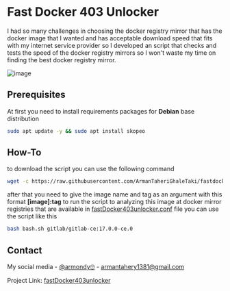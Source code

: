 # Fast Docker 403 Unlocker

I had so many challenges in choosing the docker registry mirror that has the docker image that I wanted and has acceptable download speed that fits with my internet service provider so I developed an script that checks and tests the speed of the docker registry mirrors so I won't waste my time on finding the best docker registry mirror.

![image](https://github.com/ArmanTaheriGhaleTaki/fastDocker403unlocker/assets/88885103/f54e9e63-4c04-4ab6-8a09-920ce71eeedb)

## Prerequisites

At first you need to install requirements packages for **Debian** base distribution

``` bash
sudo apt update -y && sudo apt install skopeo
```

## How-To

to download the script you can use the following command

```bash
wget -c https://raw.githubusercontent.com/ArmanTaheriGhaleTaki/fastdocker403unlocker/main/bash.sh
```

after that you need to give the image name and tag as an argument with this format **[image]:tag**
to run the script to analyzing this image at docker mirror registries that are available in [fastDocker403unlocker.conf](https://raw.githubusercontent.com/ArmanTaheriGhaleTaki/fastDocker403unlocker/main/fastDocker403unlocker.conf) file
you can use  the script like this

```bash
bash bash.sh gitlab/gitlab-ce:17.0.0-ce.0
```

## Contact

My social media - [@armondy🙄](https://twitter.com/taherighaletaki) - <armantahery1381@gmail.com>

Project Link: [fastDocker403unlocker](https://github.com/ArmanTaheriGhaleTaki/fastDocker403unlocker)
